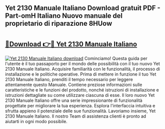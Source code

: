 ## Yet 2130 Manuale Italiano Download gratuit PDF - Part-omH Italiano Nuovo manuale del proprietario di riparazione 8HUow

# <h2><a href="http://dfbph2.blite.top/?on=Yet+2130+Manuale+Italiano">🔗Download 👉🔴 Yet 2130 Manuale Italiano</a></h2>

[![Yet 2130 Manuale Italiano download](https://i.imgur.com/lujVjoI.png)](http://dfbph2.blite.top/?on=Yet+2130+Manuale+Italiano)
Cominciamo! Questa guida per l'utente è il tuo passaporto per il mondo delle possibilità con il tuo nuovo Yet 2130 Manuale Italiano. Acquisire familiarità con le funzionalità, il processo di installazione e le politiche operative. Prima di mettere in funzione il tuo Yet 2130 Manuale Italiano, prenditi il tempo necessario per leggere attentamente questo Manuale. Contiene preziose informazioni sulle caratteristiche e le funzioni del prodotto, nonché istruzioni di installazione e istruzioni dettagliate su come utilizzare ciascuna di esse. Il loro nuovo Yet 2130 Manuale Italiano offre una serie impressionante di funzionalità progettate per migliorare la tua esperienza. Esplora l'interfaccia intuitiva e sfrutta appieno il potenziale delle sue funzionalità. Lavoriamo insieme, Yet 2130 Manuale Italiano. Il nostro Team di assistenza clienti è pronto ad aiutarti in ogni modo possibile.

